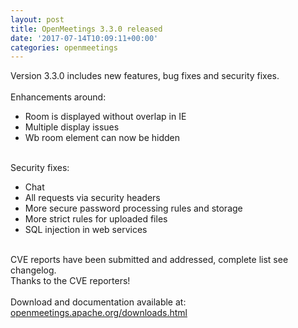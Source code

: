 ```yaml
---
layout: post
title: OpenMeetings 3.3.0 released
date: '2017-07-14T10:09:11+00:00'
categories: openmeetings
---
```

Version 3.3.0 includes new features, bug fixes and security fixes. <br/>
 <br/>
Enhancements around:
<ul>
<li>Room is displayed without overlap in IE</li>
<li>Multiple display issues</li>
<li>Wb room element can now be hidden</li>
</ul>
 <br/>
Security fixes:
<ul>
<li>Chat</li>
<li>All requests via security headers</li>
<li>More secure password processing rules and storage</li>
<li>More strict rules for uploaded files</li>
<li>SQL injection in web services</li>
</ul>
<br/>
CVE reports have been submitted and addressed, complete list see changelog.<br/>
Thanks to the CVE reporters!<br/>
<br/>
Download and documentation available at: <a href="https://openmeetings.apache.org/downloads.html" target="_blank">openmeetings.apache.org/downloads.html</a>
